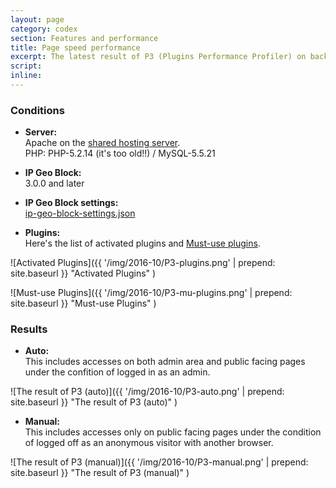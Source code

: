 ```yaml
---
layout: page
category: codex
section: Features and performance
title: Page speed performance
excerpt: The latest result of P3 (Plugins Performance Profiler) on back-end and front-end.
script:
inline:
---
```


### Conditions ###
- **Server:**  
  Apache on the [shared hosting server](http://homepage.nifty.com/ "LaCoocan").  
  PHP: PHP-5.2.14 (it's too old!!) / MySQL-5.5.21

- **IP Geo Block:**  
  3.0.0 and later

- **IP Geo Block settings:**  
  [ip-geo-block-settings.json](https://gist.github.com/tokkonopapa/a6805c53b32e0fb1dc49c19434e81591 "IP Geo Block settings for performance measure.")

- **Plugins:**  
  Here's the list of activated plugins and [Must-use plugins](https://codex.wordpress.org/Must_Use_Plugins "Must Use Plugins &laquo; WordPress Codex").

![Activated Plugins]({{ '/img/2016-10/P3-plugins.png' | prepend: site.baseurl }}
 "Activated Plugins"
)

![Must-use Plugins]({{ '/img/2016-10/P3-mu-plugins.png' | prepend: site.baseurl }}
 "Must-use Plugins"
)

### Results ###

- **Auto:**  
  This includes accesses on both admin area and public facing pages under the 
  confition of logged in as an admin.

![The result of P3 (auto)]({{ '/img/2016-10/P3-auto.png' | prepend: site.baseurl }}
 "The result of P3 (auto)"
)

- **Manual:**  
  This includes accesses only on public facing pages under the condition of 
  logged off as an anonymous visitor with another browser.

![The result of P3 (manual)]({{ '/img/2016-10/P3-manual.png' | prepend: site.baseurl }}
 "The result of P3 (manual)"
)
